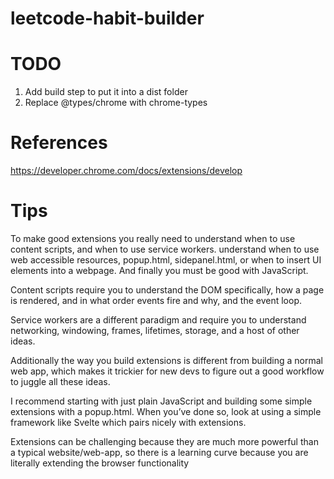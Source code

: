 # leetcode-habit-builder


# TODO
1. Add build step to put it into a dist folder
2. Replace @types/chrome with chrome-types

# References
https://developer.chrome.com/docs/extensions/develop


# Tips

To make good extensions you really need to understand when to use content scripts, and when to use service workers. understand when to use web accessible resources, popup.html, sidepanel.html, or when to insert UI elements into a webpage. And finally you must be good with JavaScript.

Content scripts require you to understand the DOM specifically, how a page is rendered, and in what order events fire and why, and the event loop.

Service workers are a different paradigm and require you to understand networking, windowing, frames, lifetimes, storage, and a host of other ideas.

Additionally the way you build extensions is different from building a normal web app, which makes it trickier for new devs to figure out a good workflow to juggle all these ideas.

I recommend starting with just plain JavaScript and building some simple extensions with a popup.html. When you’ve done so, look at using a simple framework like Svelte which pairs nicely with extensions.

Extensions can be challenging because they are much more powerful than a typical website/web-app, so there is a learning curve because you are literally extending the browser functionality

